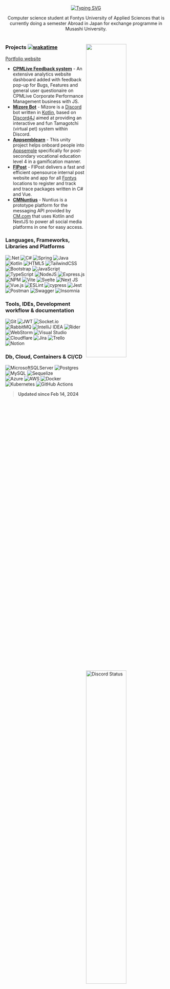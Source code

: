 
<p align="center">
  <a href="https://git.io/typing-svg"><img src="https://readme-typing-svg.demolab.com?font=Fira+Code&size=25&duration=2500&pause=1000&color=9602F7&background=0C0013F8&center=true&vCenter=true&repeat=false&width=800&lines=Welcome%2C+my+name+is+Giang+Trang;I+build+things+for+the+web.;These+are+my+analytics+and+work;Welcome%2C+my+name+is+Giang+Trang" alt="Typing SVG" /></a>
</p>

<p align="center">
Computer science student at Fontys University of Applied Sciences that is currently doing a semester Abroad in Japan for exchange programme in Musashi University.
</p>

#
<img width="50%" align="right" src="https://i.imgur.com/kWJpUr0.giff">
<a href="https://discord.com/users/135058085386387457" target="_blank">
  <img width="50%" align="right" alt="Discord Status" src="https://lanyard.cnrad.dev/api/135058085386387457">
<a />
<img width="50%" align="right" src="https://i.imgur.com/kWJpUr0.giff">
<a href="https://wakatime.com/@Extiriority" target="_blank">
  <img width="50%" align="right" src="https://wakatime.com/share/@Extiriority/156ea0dc-3fb6-479c-8368-1cc4045ad499.svg">
<a/>
<img width="50%" align="right" src="https://i.imgur.com/kWJpUr0.giff">

### <b>Projects</b> [![wakatime](https://wakatime.com/badge/user/1b31dc04-0197-412f-9273-7304ec35c772.svg)](https://wakatime.com/@1b31dc04-0197-412f-9273-7304ec35c772)
[Portfolio website](https://giangt.dev/)
- [**CPMLive Feedback system**](https://cpmlive.nl) - An extensive analytics website dashboard added with feedback pop-up for Bugs, Features and general user questionaire on CPMLive Corporate Performance Management business with JS.
- [**Mizore Bot**](https://github.com/WinteryFox/Mizore) - Mizore is a [Discord](https://discord.com) bot written in [Kotlin](https://kotlinlang.org/), based on [Discord4J](https://discord4j.com/) aimed at providing an interactive and fun Tamagotchi (virtual pet) system within Discord.
- [**Appsemblearn**](https://github.com/Extiriority/Appsemblearn) - This unity project helps onboard people into [Appsemple](https://appsemble.com/en/) specifically for post-secondary vocational education level 4 in a gamification manner.
- [**FIPost**](https://github.com/FontysIPost) - FIPost delivers a fast and efficient opensource internal post website and app for all [Fontys](https://fontys.nl/) locations to register and track and trace packages written in C# and Vue.
- [**CMNuntius**](https://github.com/WinteryFox/CMNuntiusBackend) - Nuntius is a prototype platform for the messaging API provided by [CM.com](https://www.cm.com/) that uses Kotlin and NextJS to power all social media platforms in one for easy access.

### Languages, Frameworks, Libraries and Platforms
![.Net](https://img.shields.io/badge/.NET-5C2D91?style=flat-square&for-the-badge&logo=.net&logoColor=white)
![C#](https://img.shields.io/badge/c%23-%23239120.svg?style=flat-square&for-the-badge&logo=c-sharp&logoColor=white)
![Spring](https://img.shields.io/badge/spring-%236DB33F.svg?style=flat-square&for-the-badge&logo=spring&logoColor=white)
![Java](https://img.shields.io/badge/java-%23ED8B00.svg?style=flat-square&for-the-badge&logo=java&logoColor=white)
![Kotlin](https://img.shields.io/badge/kotlin-%237F52FF.svg?style=flat-square&for-the-badge&logo=kotlin&logoColor=white)
![HTML5](https://img.shields.io/badge/html5-%23E34F26.svg?style=flat-square&for-the-badge&logo=html5&logoColor=white)
![TailwindCSS](https://img.shields.io/badge/tailwindcss-%2338B2AC.svg?style=flat-square&for-the-badge&logo=tailwind-css&logoColor=white)
![Bootstrap](https://img.shields.io/badge/bootstrap-%23563D7C.svg?style=flat-square&for-the-badge&logo=bootstrap&logoColor=white)
![JavaScript](https://img.shields.io/badge/javascript-%23323330.svg?style=flat-square&for-the-badge&logo=javascript&logoColor=%23F7DF1E)
![TypeScript](https://img.shields.io/badge/typescript-%23007ACC.svg?style=flat-square&for-the-badge&logo=typescript&logoColor=white)
![NodeJS](https://img.shields.io/badge/node.js-6DA55F?style=flat-square&for-the-badge&logo=node.js&logoColor=white)
![Express.js](https://img.shields.io/badge/express.js-%23404d59.svg?style=flat-square&for-the-badge&logo=express&logoColor=%2361DAFB)
![NPM](https://img.shields.io/badge/NPM-%23CB3837.svg?style=flat-square&for-the-badge&logo=npm&logoColor=white)
![Vite](https://img.shields.io/badge/vite-%23646CFF.svg?style=flat-square&for-the-badge&logo=vite&logoColor=white)
![Svelte](https://img.shields.io/badge/svelte-%23f1413d.svg?style=flat-square&for-the-badge&logo=svelte&logoColor=white)
![Next JS](https://img.shields.io/badge/Next-black?style=flat-square&for-the-badge&logo=next.js&logoColor=white) ![Vue.js](https://img.shields.io/badge/vuejs-%2335495e.svg?style=flat-square&for-the-badge&logo=vuedotjs&logoColor=%234FC08D)
![ESLint](https://img.shields.io/badge/ESLint-4B3263?style=flat-square&for-the-badge&logo=eslint&logoColor=white)
![cypress](https://img.shields.io/badge/-cypress-%23E5E5E5?style=flat-square&for-the-badge&logo=cypress&logoColor=058a5e)
![Jest](https://img.shields.io/badge/-jest-%23C21325?style=flat-square&for-the-badge&logo=jest&logoColor=white)
![Postman](https://img.shields.io/badge/Postman-FF6C37?style=flat-square&for-the-badge&logo=postman&logoColor=white)
![Swagger](https://img.shields.io/badge/-Swagger-%23Clojure?style=flat-square&for-the-badge&logo=swagger&logoColor=white)
![Insomnia](https://img.shields.io/badge/Insomnia-black?style=flat-square&for-the-badge&logo=insomnia&logoColor=5849BE)
  ### Tools, IDEs, Development workflow & documentation
![Git](https://img.shields.io/badge/git-%23F05033.svg?style=flat-square&for-the-badge&logo=git&logoColor=white)
![JWT](https://img.shields.io/badge/JWT-black?style=flat-square&for-the-badge&logo=JSON%20web%20tokens)
![Socket.io](https://img.shields.io/badge/Socket.io-black?style=flat-square&for-the-badge&logo=socket.io&badgeColor=010101)
![RabbitMQ](https://img.shields.io/badge/Rabbitmq-FF6600?style=flat-square&for-the-badge&logo=rabbitmq&logoColor=white)
![IntelliJ IDEA](https://img.shields.io/badge/IntelliJIDEA-000000.svg?style=flat-square&for-the-badge&logo=intellij-idea&logoColor=white)
![Rider](https://img.shields.io/badge/Rider-000000.svg?style=flat-square&for-the-badge&logo=Rider&logoColor=white&color=black&labelColor=crimson)
![WebStorm](https://img.shields.io/badge/webstorm-143?style=flat-square&for-the-badge&logo=webstorm&logoColor=white&color=black)
![Visual Studio](https://img.shields.io/badge/Visual%20Studio-5C2D91.svg?style=flat-square&for-the-badge&logo=visual-studio&logoColor=white)
![Cloudflare](https://img.shields.io/badge/Cloudflare-F38020?style=flat-square&for-the-badge&logo=Cloudflare&logoColor=white)
![Jira](https://img.shields.io/badge/jira-%230A0FFF.svg?style=flat-square&for-the-badge&logo=jira&logoColor=white)
![Trello](https://img.shields.io/badge/Trello-%23026AA7.svg?style=flat-square&for-the-badge&logo=Trello&logoColor=white)
![Notion](https://img.shields.io/badge/Notion-%23000000.svg?style=flat-square&for-the-badge&logo=notion&logoColor=white)
  ### Db, Cloud, Containers & CI/CD
![MicrosoftSQLServer](https://img.shields.io/badge/Microsoft%20SQL%20Server-CC2927?style=flat-square&for-the-badge&logo=microsoft%20sql%20server&logoColor=white)
![Postgres](https://img.shields.io/badge/postgres-%23316192.svg?style=flat-square&for-the-badge&logo=postgresql&logoColor=white)
![MySQL](https://img.shields.io/badge/mysql-%2300f.svg?style=flat-square&for-the-badge&logo=mysql&logoColor=white)
![Sequelize](https://img.shields.io/badge/Sequelize-52B0E7?style=flat-square&for-the-badge&logo=Sequelize&logoColor=white)  
![Azure](https://img.shields.io/badge/azure-%230072C6.svg?style=flat-square&for-the-badge&logo=microsoftazure&logoColor=white)
![AWS](https://img.shields.io/badge/AWS-%23FF9900.svg?style=flat-square&for-the-badge&logo=amazon-aws&logoColor=white)
![Docker](https://img.shields.io/badge/docker-%230db7ed.svg?style=flat-square&for-the-badge&logo=docker&logoColor=white)
![Kubernetes](https://img.shields.io/badge/kubernetes-%23326ce5.svg?style=flat-square&for-the-badge&logo=kubernetes&logoColor=white)
![GitHub Actions](https://img.shields.io/badge/github%20actions-%232671E5.svg?style=flat-square&for-the-badge&logo=githubactions&logoColor=white)
  
  > **Updated since Feb 14, 2024**
  <img align="right" src="https://komarev.com/ghpvc/?username=Extiriority&label=💖" alt="Profile Views"/> 
